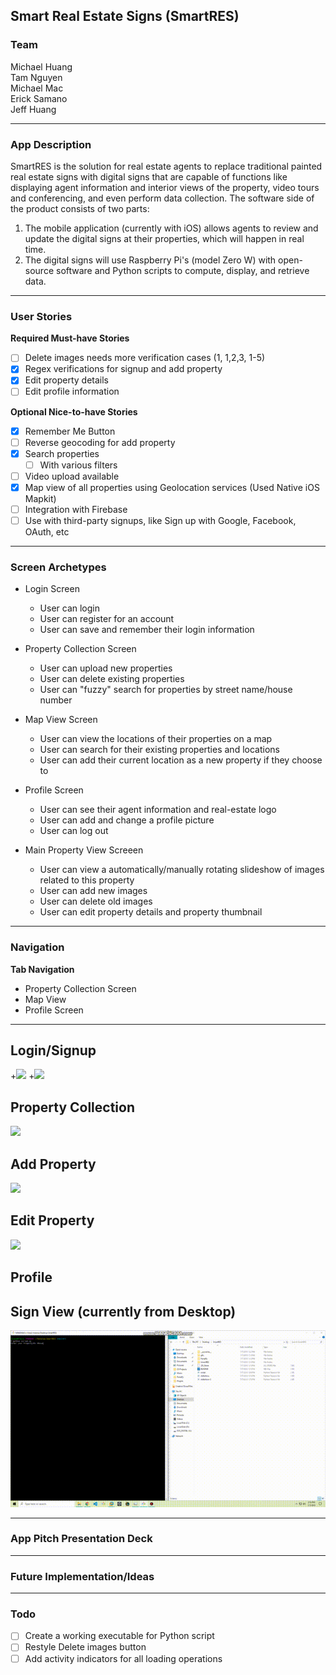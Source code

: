 ## Smart Real Estate Signs (SmartRES)

### Team
Michael Huang   
Tam Nguyen  
Michael Mac  
Erick Samano  
Jeff Huang  

---

### App Description
SmartRES is the solution for real estate agents to replace traditional painted real estate signs with digital signs that are capable of functions like displaying agent information and interior views of the property, video tours and conferencing, and even perform data collection. The software side of the product consists of two parts:
1) The mobile application (currently with iOS) allows agents to review and update the digital signs at their properties, which will happen in real time.
2) The digital signs will use Raspberry Pi's (model Zero W) with open-source software and Python scripts to compute, display, and retrieve data. 

---

### User Stories
**Required Must-have Stories**
- [ ] Delete images needs more verification cases (1, 1,2,3, 1-5)
- [X] Regex verifications for signup and add property
- [X] Edit property details
- [ ] Edit profile information

**Optional Nice-to-have Stories**
- [X] Remember Me Button
- [ ] Reverse geocoding for add property
- [X] Search properties
    - [ ] With various filters
- [ ] Video upload available
- [X] Map view of all properties using Geolocation services (Used Native iOS Mapkit) 
- [ ] Integration with Firebase
- [ ] Use with third-party signups, like Sign up with Google, Facebook, OAuth, etc

---

### Screen Archetypes
 * Login Screen
     * User can login
     * User can register for an account
     * User can save and remember their login information
     
 * Property Collection Screen
     * User can upload new properties
     * User can delete existing properties
     * User can "fuzzy" search for properties by street name/house number
     
 * Map View Screen
     * User can view the locations of their properties on a map 
     * User can search for their existing properties and locations
     * User can add their current location as a new property if they choose to
     
 * Profile Screen
     * User can see their agent information and real-estate logo 
     * User can add and change a profile picture
     * User can log out
     
 * Main Property View Screeen
     * User can view a automatically/manually rotating slideshow of images related to this property
     * User can add new images
     * User can delete old images 
     * User can edit property details and property thumbnail
     
---

### Navigation
**Tab Navigation**
 * Property Collection Screen
 * Map View
 * Profile Screen
 
---

## Login/Signup
+<img src="/gifs/Login.gif?raw=true" width="300px">
+<img src="/gifs/Signup.gif?raw=true" width="300px">

## Property Collection
<img src="/gifs/Property_Collection.gif?raw=true" width="300px">

## Add Property
<img src="/gifs/Add_Property.gif?raw=true" width="300px">

## Edit Property
<img src="/gifs/Add_Images.gif?raw=true" width="300px">

## Profile


## Sign View (currently from Desktop)
<img src="/gifs/Sign_Demo_View.gif?raw=true">

---

### App Pitch Presentation Deck

---

### Future Implementation/Ideas

---


### Todo
- [ ] Create a working executable for Python script 
- [ ] Restyle Delete images button
- [ ] Add activity indicators for all loading operations
